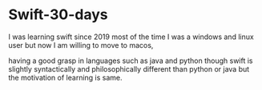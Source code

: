 # Swift-30-days

I was learning swift since 2019
most of the time I was a windows and linux user but now I am willing to move to macos,

having a good grasp in languages such as java and python
though swift is slightly syntactically and philosophically different than python or java
but the motivation of learning is same.
